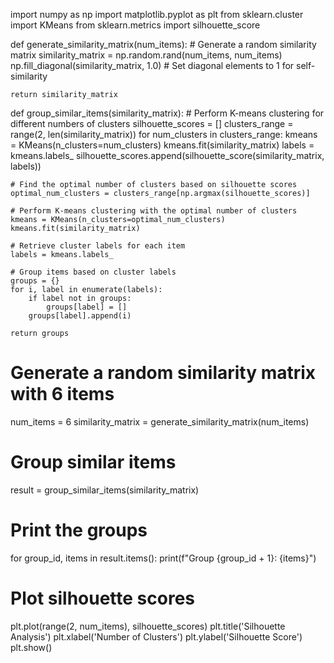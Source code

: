 import numpy as np
import matplotlib.pyplot as plt
from sklearn.cluster import KMeans
from sklearn.metrics import silhouette_score

def generate_similarity_matrix(num_items):
    # Generate a random similarity matrix
    similarity_matrix = np.random.rand(num_items, num_items)
    np.fill_diagonal(similarity_matrix, 1.0)  # Set diagonal elements to 1 for self-similarity

    return similarity_matrix

def group_similar_items(similarity_matrix):
    # Perform K-means clustering for different numbers of clusters
    silhouette_scores = []
    clusters_range = range(2, len(similarity_matrix))
    for num_clusters in clusters_range:
        kmeans = KMeans(n_clusters=num_clusters)
        kmeans.fit(similarity_matrix)
        labels = kmeans.labels_
        silhouette_scores.append(silhouette_score(similarity_matrix, labels))

    # Find the optimal number of clusters based on silhouette scores
    optimal_num_clusters = clusters_range[np.argmax(silhouette_scores)]

    # Perform K-means clustering with the optimal number of clusters
    kmeans = KMeans(n_clusters=optimal_num_clusters)
    kmeans.fit(similarity_matrix)

    # Retrieve cluster labels for each item
    labels = kmeans.labels_

    # Group items based on cluster labels
    groups = {}
    for i, label in enumerate(labels):
        if label not in groups:
            groups[label] = []
        groups[label].append(i)

    return groups

# Generate a random similarity matrix with 6 items
num_items = 6
similarity_matrix = generate_similarity_matrix(num_items)

# Group similar items
result = group_similar_items(similarity_matrix)

# Print the groups
for group_id, items in result.items():
    print(f"Group {group_id + 1}: {items}")

# Plot silhouette scores
plt.plot(range(2, num_items), silhouette_scores)
plt.title('Silhouette Analysis')
plt.xlabel('Number of Clusters')
plt.ylabel('Silhouette Score')
plt.show()
